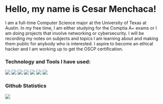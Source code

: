 <h1> Hello, my name is Cesar Menchaca!</h1>

I am a full-time Computer Science major at the University of Texas at Austin. In my free time, I am either studying for the Comptia A+ exams or I am doing projects that involve networking or cybersecurity. I will be recording my notes on subjects and topics I am learning about and making them public for anybody who is interested. I aspire to become an ethical hacker and I am working up to get the OSCP certification. 

<h3>Technology and Tools I have used:</h3>

![](https://img.shields.io/badge/OS-Linux-informational?style=flat&logo=Linux&logoColor=white&color=1c00b4)
![](https://img.shields.io/badge/OS-Windows-informational?style=flat&logo=Windows&logoColor=white&color=1c00b4)
![](https://img.shields.io/badge/Code-Python-informational?style=flat&logo=Python&logoColor=white&color=1c00b4)
![](https://img.shields.io/badge/Code-Java-informational?style=flat&logo=Java&logoColor=white&color=1c00b4)
![](https://img.shields.io/badge/Shell-Bash-informational?style=flat&logo=GNU-Bash&logoColor=white&color=1c00b4)
![](https://img.shields.io/badge/IDE-Visual_Studio_Code-informational?style=flat&logo=Visual-Studio-Code&logoColor=white&color=1c00b4)
![](https://img.shields.io/badge/Software-Microsoft_Office-informational?style=flat&logo=Microsoft-Office&logoColor=white&color=1c00b4)

<h3>Github Statistics</h3>

<img align="center" src="https://github-readme-stats.vercel.app/api/?username=Cesar-Menchaca&theme=dark" />
